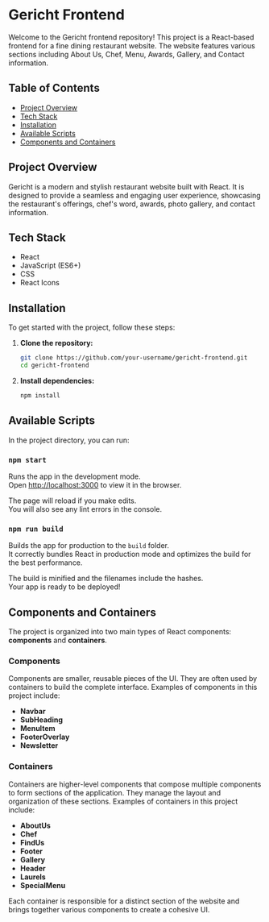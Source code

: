 # Gericht Frontend

Welcome to the Gericht frontend repository! This project is a React-based frontend for a fine dining restaurant website. The website features various sections including About Us, Chef, Menu, Awards, Gallery, and Contact information. 

## Table of Contents

- [Project Overview](#project-overview)
- [Tech Stack](#tech-stack)
- [Installation](#installation)
- [Available Scripts](#available-scripts)
- [Components and Containers](#components-and-containers)

## Project Overview

Gericht is a modern and stylish restaurant website built with React. It is designed to provide a seamless and engaging user experience, showcasing the restaurant's offerings, chef's word, awards, photo gallery, and contact information.

## Tech Stack

- React
- JavaScript (ES6+)
- CSS
- React Icons

## Installation

To get started with the project, follow these steps:

1. **Clone the repository:**

   ```bash
   git clone https://github.com/your-username/gericht-frontend.git
   cd gericht-frontend
2. **Install dependencies:**

   ```bash
   npm install

## Available Scripts

In the project directory, you can run:

### `npm start`

Runs the app in the development mode.\
Open [http://localhost:3000](http://localhost:3000) to view it in the browser.

The page will reload if you make edits.\
You will also see any lint errors in the console.

### `npm run build`

Builds the app for production to the `build` folder.\
It correctly bundles React in production mode and optimizes the build for the best performance.

The build is minified and the filenames include the hashes.\
Your app is ready to be deployed!

## Components and Containers

The project is organized into two main types of React components: **components** and **containers**.

### Components

Components are smaller, reusable pieces of the UI. They are often used by containers to build the complete interface. Examples of components in this project include:

- **Navbar**
- **SubHeading**
- **MenuItem**
- **FooterOverlay**
- **Newsletter**

### Containers

Containers are higher-level components that compose multiple components to form sections of the application. They manage the layout and organization of these sections. Examples of containers in this project include:

- **AboutUs**
- **Chef**
- **FindUs**
- **Footer**
- **Gallery**
- **Header**
- **Laurels**
- **SpecialMenu**

Each container is responsible for a distinct section of the website and brings together various components to create a cohesive UI.


